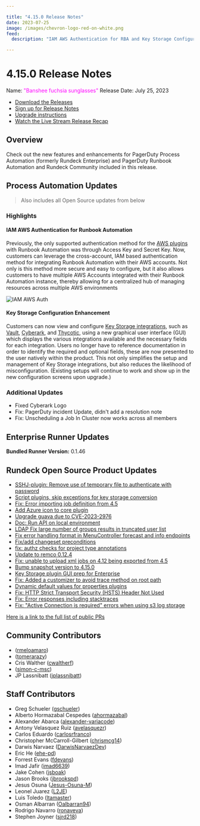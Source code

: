 ```yaml
---

title: "4.15.0 Release Notes"
date: 2023-07-25
image: /images/chevron-logo-red-on-white.png
feed:
  description: "IAM AWS Authentication for RBA and Key Storage Configuration GUI"

---
```


# 4.15.0 Release Notes

Name: <span style="color: fuchsia"><span class="glyphicon glyphicon-sunglasses"></span> "Banshee fuchsia sunglasses"</span>
Release Date: July 25, 2023

- [Download the Releases](https://download.rundeck.com/)
- [Sign up for Release Notes](https://www.rundeck.com/release-notes-signup)
- [Upgrade instructions](/upgrading/)
- [Watch the Live Stream Release Recap](https://youtu.be/t_O6P7dPb1M)

<YouTube id="t_O6P7dPb1M" />

## Overview

Check out the new features and enhancements for PagerDuty Process Automation (formerly Rundeck Enterprise) and PagerDuty Runbook Automation and Rundeck Community included in this release.

## Process Automation Updates

> Also includes all Open Source updates from below

### Highlights

#### IAM AWS Authentication for Runbook Automation
Previously, the only supported authentication method for the [AWS plugins](/manual/plugins/aws-plugins-overview.md) with Runbook Automation was through Access Key and Secret Key.  Now, customers can leverage the cross-account, IAM based authentication method for integrating Runbook Automation with their AWS accounts.  Not only is this method more secure and easy to configure, but it also allows customers to have multiple AWS Accounts integrated with their Runbook Automation instance, thereby allowing for a centralized hub of managing resources across multiple AWS environments

![IAM AWS Auth](/assets/img/aws-iam-auth-rba.png)<br>

#### Key Storage Configuration Enhancement

Customers can now view and configure [Key Storage integrations](/manual/key-storage/key-storage.md), such as [Vault](/manual/key-storage/storage-plugins/vault.md), [Cyberark](/manual/key-storage/storage-plugins/cyberark-storage.md), and [Thycotic](/manual/key-storage/storage-plugins/thycotic-storage.md), using a new graphical user interface (GUI) which displays the various integrations available and the necessary fields for each integration.  Users no longer have to reference documentation in order to identify the required and optional fields, these are now presented to the user natively within the product. This not only simplifies the setup and management of Key Storage integrations, but also reduces the likelihood of misconfiguration.  (Existing setups will continue to work and show up in the new configuration screens upon upgrade.)

### Additional Updates

* Fixed Cyberark Logo
* Fix: PagerDuty incident Update, didn&#39;t add a resolution note
* Fix: Unscheduling a Job In Cluster now works across all members

## Enterprise Runner Updates

**Bundled Runner Version:** 0.1.46

## Rundeck Open Source Product Updates

* [SSHJ-plugin: Remove use of temporary file to authenticate with password](https://github.com/rundeck/rundeck/pull/8428)
* [Script plugins, skip exceptions for key storage conversion](https://github.com/rundeck/rundeck/pull/8426)
* [Fix: Error importing job definition from 4.5](https://github.com/rundeck/rundeck/pull/8423)
* [Add Azure icon to core plugin](https://github.com/rundeck/rundeck/pull/8422)
* [Upgrade guava due to CVE-2023-2976](https://github.com/rundeck/rundeck/pull/8421)
* [Doc: Run API on local environment](https://github.com/rundeck/rundeck/pull/8396)
* [LDAP Fix large number of groups results in truncated user list](https://github.com/rundeck/rundeck/pull/8395)
* [Fix error handling format in MenuController forecast and info endpoints](https://github.com/rundeck/rundeck/pull/8394)
* [Fix/add changeset preconditions](https://github.com/rundeck/rundeck/pull/8393)
* [fix: authz checks for project type annotations](https://github.com/rundeck/rundeck/pull/8387)
* [Update to remco 0.12.4](https://github.com/rundeck/rundeck/pull/8384)
* [Fix: unable to upload xml jobs on 4.12 being exported from 4.5](https://github.com/rundeck/rundeck/pull/8376)
* [Bump snapshot version to 4.15.0](https://github.com/rundeck/rundeck/pull/8375)
* [Key Storage plugin GUI prep for Enterprise](https://github.com/rundeck/rundeck/pull/8373)
* [Fix: Added a customizer to avoid trace method on root path](https://github.com/rundeck/rundeck/pull/8357)
* [Dynamic default values for properties plugins](https://github.com/rundeck/rundeck/pull/8356)
* [Fix: HTTP Strict Transport Security (HSTS) Header Not Used](https://github.com/rundeck/rundeck/pull/8347)
* [Fix: Error responses including stacktraces](https://github.com/rundeck/rundeck/pull/8322)
* [Fix: &quot;Active Connection is required&quot; errors when using s3 log storage](https://github.com/rundeck/rundeck/pull/8319)


[Here is a link to the full list of public PRs](https://github.com/rundeck/rundeck/pulls?q=is%3Apr+milestone%3A4.15.0+is%3Aclosed)

## Community Contributors

*  ([rmeloamaro](https://github.com/rmeloamaro))
*  ([tomerarazy](https://github.com/tomerarazy))
* Cris Walther ([cwaltherf](https://github.com/cwaltherf))
*  ([simon-c-msc](https://github.com/simon-c-msc))
* JP Lassnibatt ([jplassnibatt](https://github.com/jplassnibatt))

## Staff Contributors

* Greg Schueler ([gschueler](https://github.com/gschueler))
* Alberto Hormazabal Cespedes ([ahormazabal](https://github.com/ahormazabal))
* Alexander Abarca ([alexander-variacode](https://github.com/alexander-variacode))
* Antony Velasquez Ruiz ([avelasquezr](https://github.com/avelasquezr))
* Carlos Eduardo ([carlosrfranco](https://github.com/carlosrfranco))
* Christopher McCarroll-Gilbert ([chrismcg14](https://github.com/chrismcg14))
* Darwis Narvaez ([DarwisNarvaezDev](https://github.com/DarwisNarvaezDev))
* Eric He ([ehe-pd](https://github.com/ehe-pd))
* Forrest Evans ([fdevans](https://github.com/fdevans))
* Imad Jafir ([imad6639](https://github.com/imad6639))
* Jake Cohen ([jsboak](https://github.com/jsboak))
* Jason Brooks ([jbrookspd](https://github.com/jbrookspd))
* Jesus Osuna ([Jesus-Osuna-M](https://github.com/Jesus-Osuna-M))
* Leonel Juarez ([L2JE](https://github.com/L2JE))
* Luis Toledo ([ltamaster](https://github.com/ltamaster))
* Osman Albarran ([Oalbarran94](https://github.com/Oalbarran94))
* Rodrigo Navarro ([ronaveva](https://github.com/ronaveva))
* Stephen Joyner ([sjrd218](https://github.com/sjrd218))
